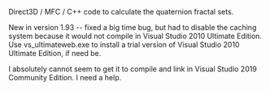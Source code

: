 Direct3D / MFC / C++ code to calculate the quaternion fractal sets.

New in version 1.93 -- fixed a big time bug, but had to disable the caching system because it would not compile in Visual Studio 2010 Ultimate Edition. Use vs_ultimateweb.exe to install a trial version of Visual Studio 2010 Ultimate Edition, if need be.

I absolutely cannot seem to get it to compile and link in Visual Studio 2019 Community Edition. I need a help.






